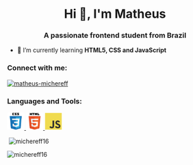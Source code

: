 <h1 align="center">Hi 👋, I'm Matheus</h1>
<h3 align="center">A passionate frontend student from Brazil</h3>


- 🌱 I’m currently learning **HTML5, CSS and JavaScript**

<h3 align="left">Connect with me:</h3>
<p align="left">
<a href="https://linkedin.com/in/matheus-michereff" target="blank"><img align="center" src="https://raw.githubusercontent.com/rahuldkjain/github-profile-readme-generator/master/src/images/icons/Social/linked-in-alt.svg" alt="matheus-michereff" height="30" width="40" /></a>
</p>

<h3 align="left">Languages and Tools:</h3>
<p align="left"> <a href="https://www.w3schools.com/css/" target="_blank" rel="noreferrer"> <img src="https://raw.githubusercontent.com/devicons/devicon/master/icons/css3/css3-original-wordmark.svg" alt="css3" width="40" height="40"/> </a> <a href="https://www.w3.org/html/" target="_blank" rel="noreferrer"> <img src="https://raw.githubusercontent.com/devicons/devicon/master/icons/html5/html5-original-wordmark.svg" alt="html5" width="40" height="40"/> </a> <a href="https://developer.mozilla.org/en-US/docs/Web/JavaScript" target="_blank" rel="noreferrer"> <img src="https://raw.githubusercontent.com/devicons/devicon/master/icons/javascript/javascript-original.svg" alt="javascript" width="40" height="40"/> </a> </p>

<p>&nbsp;<img align="center" src="https://github-readme-stats.vercel.app/api?username=michereff16&show_icons=true&theme=algolia&locale=en" alt="michereff16" /></p>

<p align="left"> <img src="https://komarev.com/ghpvc/?username=michereff16&label=Profile%20views&color=0e75b6&style=flat" alt="michereff16" /> </p>





<!--
### Hi there, my name is Matheus! 👋

**michereff16/michereff16** is a ✨ _special_ ✨ repository because its `README.md` (this file) appears on your GitHub profile.

Here are some ideas to get you started:

- 🔭 I’m currently working on ...
- 🌱 I’m currently learning ...
- 👯 I’m looking to collaborate on ...
- 🤔 I’m looking for help with ...
- 💬 Ask me about ...
- 📫 How to reach me: ...
- 😄 Pronouns: ...
- ⚡ Fun fact: ...
-->
